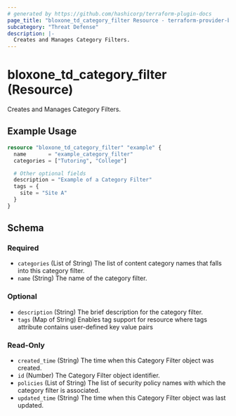 ```yaml
---
# generated by https://github.com/hashicorp/terraform-plugin-docs
page_title: "bloxone_td_category_filter Resource - terraform-provider-bloxone"
subcategory: "Threat Defense"
description: |-
  Creates and Manages Category Filters.
---
```


# bloxone_td_category_filter (Resource)

Creates and Manages Category Filters.

## Example Usage

```terraform
resource "bloxone_td_category_filter" "example" {
  name       = "example_category_filter"
  categories = ["Tutoring", "College"]

  # Other optional fields
  description = "Example of a Category Filter"
  tags = {
    site = "Site A"
  }
}
```

<!-- schema generated by tfplugindocs -->
## Schema

### Required

- `categories` (List of String) The list of content category names that falls into this category filter.
- `name` (String) The name of the category filter.

### Optional

- `description` (String) The brief description for the category filter.
- `tags` (Map of String) Enables tag support for resource where tags attribute contains user-defined key value pairs

### Read-Only

- `created_time` (String) The time when this Category Filter object was created.
- `id` (Number) The Category Filter object identifier.
- `policies` (List of String) The list of security policy names with which the category filter is associated.
- `updated_time` (String) The time when this Category Filter object was last updated.
